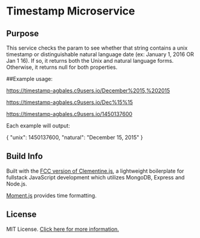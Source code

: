 # Timestamp Microservice

## Purpose

This service checks the param to see whether that string contains a unix timestamp or distinguishable natural language date (ex: January 1, 2016 OR Jan 1 16). If so, it returns both the Unix and natural language forms. Otherwise, it returns null for both properties.

##Example usage:

https://timestamp-agbales.c9users.io/December%2015,%202015

https://timestamp-agbales.c9users.io/Dec%15%15

https://timestamp-agbales.c9users.io/1450137600

Each example will output:

{ "unix": 1450137600, "natural": "December 15, 2015" }

## Build Info

Built with the [FCC version of Clementine.js](http://www.clementinejs.com/versions/fcc.html#c9.ioSetup), a lightweight boilerplate for fullstack JavaScript development which utilizes MongoDB, Express and Node.js.

[Moment.js](https://github.com/moment/moment/) provides time formatting.

## License

MIT License. [Click here for more information.](LICENSE.md)
